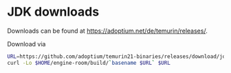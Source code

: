 # JDK downloads

Downloads can be found at <https://adoptium.net/de/temurin/releases/>.

Download via

```bash
URL=https://github.com/adoptium/temurin21-binaries/releases/download/jdk-21.0.4%2B7/OpenJDK21U-jdk_aarch64_linux_hotspot_21.0.4_7.tar.gz
curl -Lo $HOME/engine-room/build/`basename $URL` $URL
```


